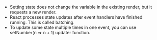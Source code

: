 <ul>
  <li>
    Setting state does not change the variable in the existing render, but it
    requests a new render.
  </li>
  <li>
    React processes state updates after event handlers have finished running.
    This is called batching.
  </li>
  <li>
    To update some state multiple times in one event, you can use setNumber(n =>
    n + 1) updater function.
  </li>
</ul>
